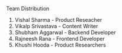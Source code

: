 Team Distribution
1. Vishal Sharma - Product Reseacher
2. Vikalp Srivastava - Content Writer
3. Shubham Aggarwal - Backend Developer
4. Rajneesh Rana - Frontend Developer
5. Khushi Hooda - Product Researchers
